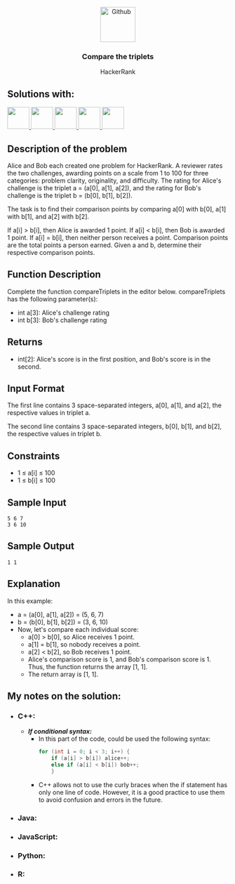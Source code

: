 <div id="top"></div>

<br />

<div align="center">
  <a href="https://github.com/sayuriGui/inteligencia-artificial.git">
    <img src="https://skillicons.dev/icons?i=github" alt="Github" width="80" height="80">
  </a>
<h3 align="center">Compare the triplets</h3>
  <p align="center">
        HackerRank
</div>

## Solutions with:

<div>
<a href="https://github.com/sayuriGui/Problem-Solving-HackerRank/blob/main/Algorithms/Warmup/comparethetriplets/comparethetriplets.cpp">
  <img width="50px" height="50px" src="https://skillicons.dev/icons?i=cpp"/>
</a>
<a href="https://github.com/sayuriGui/Problem-Solving-HackerRank/blob/main/Algorithms/Warmup/comparethetriplets/comparethetriplets.java">
  <img width="50px" height="50px" src="https://skillicons.dev/icons?i=java"/>
</a>
<a href="https://github.com/sayuriGui/Problem-Solving-HackerRank/blob/main/Algorithms/Warmup/comparethetriplets/comparethetriplets.js">
  <img width="50px" height="50px" src="https://skillicons.dev/icons?i=js"/>
</a>
<a href="https://github.com/sayuriGui/Problem-Solving-HackerRank/blob/main/Algorithms/Warmup/comparethetriplets/comparethetriplets.py">
  <img width="50px" height="50px" src="https://skillicons.dev/icons?i=py"/>
</a>
<a href="https://github.com/sayuriGui/Problem-Solving-HackerRank/blob/main/Algorithms/Warmup/comparethetriplets/comparethetriplets.r">
  <img width="50px" height="50px" src="https://skillicons.dev/icons?i=r"/>
</a>
</div>

## Description of the problem
Alice and Bob each created one problem for HackerRank. A reviewer rates the two challenges, awarding points on a scale from 1 to 100 for three categories: problem clarity, originality, and difficulty. The rating for Alice's challenge is the triplet a = (a[0], a[1], a[2]), and the rating for Bob's challenge is the triplet b = (b[0], b[1], b[2]).

The task is to find their comparison points by comparing a[0] with b[0], a[1] with b[1], and a[2] with b[2].

If a[i] > b[i], then Alice is awarded 1 point.
If a[i] < b[i], then Bob is awarded 1 point.
If a[i] = b[i], then neither person receives a point.
Comparison points are the total points a person earned.
Given a and b, determine their respective comparison points.

## Function Description
Complete the function compareTriplets in the editor below.
compareTriplets has the following parameter(s):
- int a[3]: Alice's challenge rating
- int b[3]: Bob's challenge rating

## Returns
- int[2]: Alice's score is in the first position, and Bob's score is in the second.

## Input Format
The first line contains 3 space-separated integers, a[0], a[1], and a[2], the respective values in triplet a.

The second line contains 3 space-separated integers, b[0], b[1], and b[2], the respective values in triplet b.

## Constraints
- 1 ≤ a[i] ≤ 100
- 1 ≤ b[i] ≤ 100

## Sample Input 
```plaintext
5 6 7
3 6 10
```

## Sample Output 
```plaintext
1 1
```

## Explanation 
In this example:
- a = (a[0], a[1], a[2]) = (5, 6, 7)
- b = (b[0], b[1], b[2]) = (3, 6, 10)
- Now, let's compare each individual score:
    - a[0] > b[0], so Alice receives 1 point.
    - a[1] = b[1], so nobody receives a point.
    - a[2] < b[2], so Bob receives 1 point.
    - Alice's comparison score is 1, and Bob's comparison score is 1. Thus, the function returns the array [1, 1].
    - The return array is [1, 1].

## My notes on the solution:
- ### C++:
  - ***If conditional syntax:*** 
    - In this part of the code, could be used the following syntax:
        ```cpp
        for (int i = 0; i < 3; i++) {
            if (a[i] > b[i]) alice++; 
            else if (a[i] < b[i]) bob++; 
            }
        ```
    - C++ allows not to use the curly braces when the if statement has only one line of code. However, it is a good practice to use them to avoid confusion and errors in the future.
- ### Java:
- ### JavaScript:
- ### Python:
- ### R: